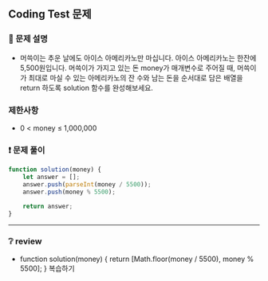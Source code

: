 ## Coding Test 문제

### 📌 문제 설명

- 머쓱이는 추운 날에도 아이스 아메리카노만 마십니다. 아이스 아메리카노는 한잔에 5,500원입니다. 머쓱이가 가지고 있는 돈 money가 매개변수로 주어질 때, 머쓱이가 최대로 마실 수 있는 아메리카노의 잔 수와 남는 돈을 순서대로 담은 배열을 return 하도록 solution 함수를 완성해보세요.

### 제한사항

- 0 < money ≤ 1,000,000

### ❗ 문제 풀이

```javascript
function solution(money) {
	let answer = [];
	answer.push(parseInt(money / 5500));
	answer.push(money % 5500);

	return answer;
}
```

---

### ❔ review

- function solution(money) {
  return [Math.floor(money / 5500), money % 5500];
  }
  복습하기
